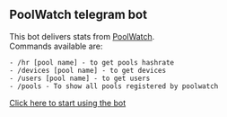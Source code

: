 ## PoolWatch telegram bot
This bot delivers stats from [PoolWatch](https://poolwatch.info).   
Commands available are:   
```
- /hr [pool name] - to get pools hashrate
- /devices [pool name] - to get devices
- /users [pool name] - to get users
- /pools - To show all pools registered by poolwatch
```


[Click here to start using the bot](https://t.me/@PoolWatchRobot)
